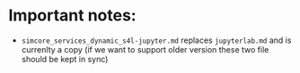 # Important notes:

- `simcore_services_dynamic_s4l-jupyter.md` replaces `jupyterlab.md` and is currenlty a copy (if we want to support older version these two file should be kept in sync)